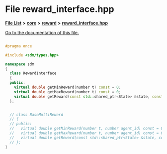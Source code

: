 
# File reward\_interface.hpp

[**File List**](files.md) **>** [**core**](dir_92216a09053680f71034e5e26026ee62.md) **>** [**reward**](dir_59c5b62e8a8eb2a182fe05633902ea55.md) **>** [**reward\_interface.hpp**](reward__interface_8hpp.md)

[Go to the documentation of this file.](reward__interface_8hpp.md) 


````cpp

#pragma once

#include <sdm/types.hpp>

namespace sdm
{
  class RewardInterface
  {
  public:
    virtual double getMinReward(number t) const = 0;
    virtual double getMaxReward(number t) const = 0;
    virtual double getReward(const std::shared_ptr<State> &state, const std::shared_ptr<Action> &action, number t) const = 0;
  };


  // class BaseMultiReward
  // {
  // public:
  //   virtual double getMinReward(number t, number agent_id) const = 0;
  //   virtual double getMaxReward(number t, number agent_id) const = 0;
  //   virtual double getReward(const std::shared_ptr<State> &state, const std::shared_ptr<Action> &action, number t, number agent_id) const = 0;
  // };
}
````

